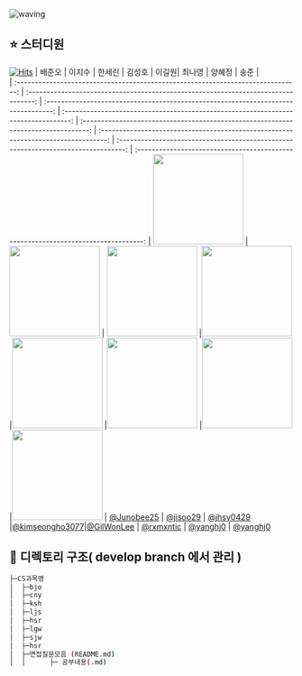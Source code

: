 ![waving](https://capsule-render.vercel.app/api?type=waving&height=200&text=Tech-Interview&fontAlign=70&fontAlignY=35&color=gradient)


## ⭐️ 스터디원
[![Hits](https://hits.seeyoufarm.com/api/count/incr/badge.svg?url=https%3A%2F%2Fgithub.com%2FJunobee25%2FKT-CS-For-Tech-Interview&count_bg=%236EFF00&title_bg=%23555555&icon=&icon_color=%23E7E7E7&title=hits&edge_flat=false)](https://hits.seeyoufarm.com)
| 배준오 | 이지수 | 한세린 | 김성호 | 이길원| 최나영 | 양혜정 | 송준 |                                                                                                   
| :------------------------------------------------------------------------------: | :--------------------------------------------------------------------------------: | :--------------------------------------------------------------------------------: | :--------------------------------------------------------------------------------: | :--------------------------------------------------------------------------------: | :--------------------------------------------------------------------------------: |
:--------------------------------------------------------------------------------: | :--------------------------------------------------------------------------------: 
|   <img width="160px" src="https://avatars.githubusercontent.com/u/109403631?v=4" /> | <img width="160px" src="https://user-images.githubusercontent.com/50205887/207570536-f5a82e48-99a1-4399-91d3-75fc5f8f3349.png" /> | <img width="160px" src="https://avatars.githubusercontent.com/u/62207913?v=4"/> |<img width="160px" src="https://avatars.githubusercontent.com/u/66792515?v=4">|<img width="160px" src="https://avatars.githubusercontent.com/u/89768010?v=4"> |<img width="160px" src="https://avatars.githubusercontent.com/u/121682792?v=4"> |<img width="160px" src="https://avatars.githubusercontent.com/u/57888145?v=4"> |<img width="160px" src="https://avatars.githubusercontent.com/u/57888145?v=4">
| [@Junobee25](https://github.com/Junobee25)   |  [@jisoo29](https://github.com/jisoo29)  | [@jhsy0429](https://github.com/jhsy0429)  |[@kimseongho3077](https://github.com/kimseongho3077)|[@GilWonLee](https://github.com/ROADwon) | [@rxmxntic](https://github.com/rxmxntic) |  [@yanghj0](https://github.com/yanghj0) |  [@yanghj0](https://github.com/yanghj0)



## 📑 디렉토리 구조( develop branch 에서 관리 )
```sh
├─CS과목명
│  ├─bjo
│  ├─cny
│  ├─ksh
│  ├─ljs
│  ├─hsr
│  ├─lgw
│  ├─sjw
│  ├─hsr
│  ├─면접질문모음 (README.md) 
│  │      ├─ 공부내용(.md)
```
